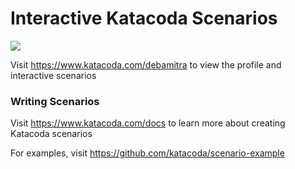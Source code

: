 # Interactive Katacoda Scenarios

[![](http://shields.katacoda.com/katacoda/debamitra/count.svg)](https://www.katacoda.com/debamitra "Get your profile on Katacoda.com")

Visit https://www.katacoda.com/debamitra to view the profile and interactive scenarios

### Writing Scenarios
Visit https://www.katacoda.com/docs to learn more about creating Katacoda scenarios

For examples, visit https://github.com/katacoda/scenario-example
